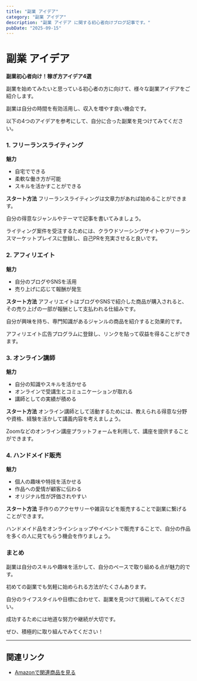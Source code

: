 ```yaml
---
title: "副業 アイデア"
category: "副業 アイデア"
description: "副業 アイデア に関する初心者向けブログ記事です。"
pubDate: "2025-09-15"
---
```


# 副業 アイデア

**副業初心者向け！稼ぎ方アイデア4選**

副業を始めてみたいと思っている初心者の方に向けて、様々な副業アイデアをご紹介します。

副業は自分の時間を有効活用し、収入を増やす良い機会です。

以下の4つのアイデアを参考にして、自分に合った副業を見つけてみてください。



### 1. フリーランスライティング
**魅力**
- 自宅でできる
- 柔軟な働き方が可能
- スキルを活かすことができる

**スタート方法**
フリーランスライティングは文章力があれば始めることができます。

自分の得意なジャンルやテーマで記事を書いてみましょう。

ライティング案件を受注するためには、クラウドソーシングサイトやフリーランスマーケットプレイスに登録し、自己PRを充実させると良いです。



### 2. アフィリエイト
**魅力**
- 自分のブログやSNSを活用
- 売り上げに応じて報酬が発生

**スタート方法**
アフィリエイトはブログやSNSで紹介した商品が購入されると、その売り上げの一部が報酬として支払われる仕組みです。

自分が興味を持ち、専門知識があるジャンルの商品を紹介すると効果的です。

アフィリエイト広告プログラムに登録し、リンクを貼って収益を得ることができます。



### 3. オンライン講師
**魅力**
- 自分の知識やスキルを活かせる
- オンラインで受講生とコミュニケーションが取れる
- 講師としての実績が積める

**スタート方法**
オンライン講師として活動するためには、教えられる得意な分野や資格、経験を活かして講義内容を考えましょう。

Zoomなどのオンライン講座プラットフォームを利用して、講座を提供することができます。



### 4. ハンドメイド販売
**魅力**
- 個人の趣味や特技を活かせる
- 作品への愛情が顧客に伝わる
- オリジナル性が評価されやすい

**スタート方法**
手作りのアクセサリーや雑貨などを販売することで副業に繋げることができます。

ハンドメイド品をオンラインショップやイベントで販売することで、自分の作品を多くの人に見てもらう機会を作りましょう。



### まとめ
副業は自分のスキルや趣味を活かして、自分のペースで取り組める点が魅力的です。

初めての副業でも気軽に始められる方法がたくさんあります。

自分のライフスタイルや目標に合わせて、副業を見つけて挑戦してみてください。

成功するためには地道な努力や継続が大切です。

ぜひ、積極的に取り組んでみてください！

---

## 関連リンク

- [Amazonで関連商品を見る](https://www.amazon.co.jp/s?k=%E5%89%AF%E6%A5%AD+%E3%82%A2%E3%82%A4%E3%83%87%E3%82%A2&tag=autowritehubai-22)
